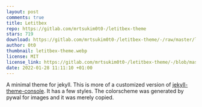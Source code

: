 ```yaml
---
layout: post
comments: true
title: Letitbex
repo: https://gitlab.com/mrtsukim0t0-/letitbex-theme
stars: 719
download: https://gitlab.com/mrtsukim0t0-/letitbex-theme/-/raw/master/letitbex-theme.tar.gz
author: 0t0
thumbnail: letitbex-theme.webp
license: MIT
license_link: https://gitlab.com/mrtsukim0t0-/letitbex-theme/-/blob/master/LICENSE.txt 
date: 2022-01-28 11:11:10 +01:00
---
```


A minimal theme for jekyll. This is more of a customized version of [jekyll-theme-console](https://github.com/b2a3e8/jekyll-theme-console). It has a few styles. The colorscheme was generated by pywal for images and it was merely copied.
